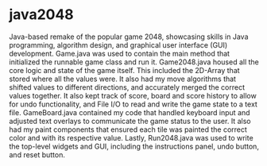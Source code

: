 # java2048
Java-based remake of the popular game 2048, showcasing skills in Java programming, algorithm design, and graphical user interface (GUI) development.
 Game.java was used to contain the main method that initialized the runnable game class and run it. Game2048.java
  housed all the core logic and state of the game itself. This included the 2D-Array that stored where all the
  values were. It also had my move algorithms that shifted values to different directions, and accurately merged
  the correct values together. It also kept track of score, board and score history to allow for undo functionality,
  and File I/O to read and write the game state to a text file. GameBoard.java contained my code that handled
  keyboard input and adjusted text overlays to communicate the game status to the user. It also had my paint components
  that ensured each tile was painted the correct color and with its respective value. Lastly, Run2048.java was used
  to write the top-level widgets and GUI, including the instructions panel, undo button, and reset button.
